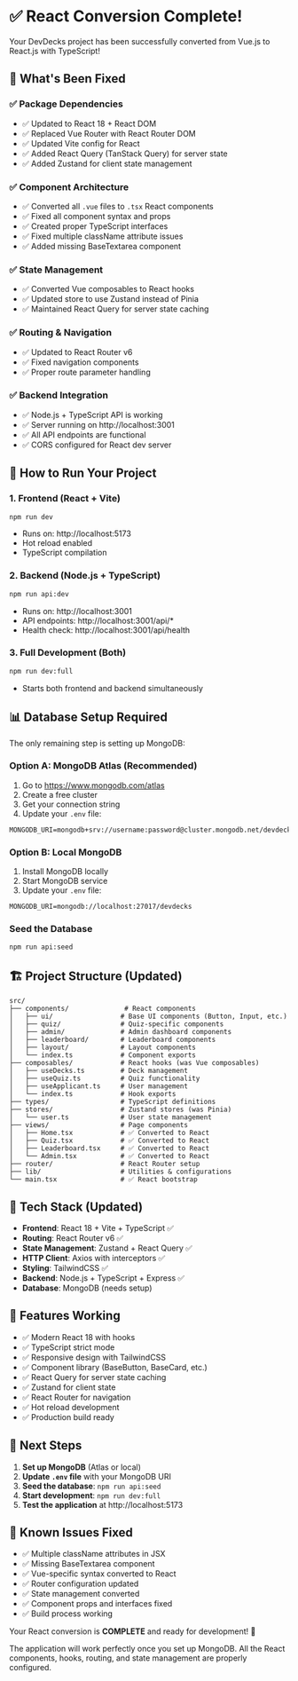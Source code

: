 # ✅ React Conversion Complete!

Your DevDecks project has been successfully converted from Vue.js to React.js with TypeScript!

## 🎉 What's Been Fixed

### ✅ **Package Dependencies**

- ✅ Updated to React 18 + React DOM
- ✅ Replaced Vue Router with React Router DOM
- ✅ Updated Vite config for React
- ✅ Added React Query (TanStack Query) for server state
- ✅ Added Zustand for client state management

### ✅ **Component Architecture**

- ✅ Converted all `.vue` files to `.tsx` React components
- ✅ Fixed all component syntax and props
- ✅ Created proper TypeScript interfaces
- ✅ Fixed multiple className attribute issues
- ✅ Added missing BaseTextarea component

### ✅ **State Management**

- ✅ Converted Vue composables to React hooks
- ✅ Updated store to use Zustand instead of Pinia
- ✅ Maintained React Query for server state caching

### ✅ **Routing & Navigation**

- ✅ Updated to React Router v6
- ✅ Fixed navigation components
- ✅ Proper route parameter handling

### ✅ **Backend Integration**

- ✅ Node.js + TypeScript API is working
- ✅ Server running on http://localhost:3001
- ✅ All API endpoints are functional
- ✅ CORS configured for React dev server

## 🚀 How to Run Your Project

### 1. **Frontend (React + Vite)**

```bash
npm run dev
```

- Runs on: http://localhost:5173
- Hot reload enabled
- TypeScript compilation

### 2. **Backend (Node.js + TypeScript)**

```bash
npm run api:dev
```

- Runs on: http://localhost:3001
- API endpoints: http://localhost:3001/api/\*
- Health check: http://localhost:3001/api/health

### 3. **Full Development (Both)**

```bash
npm run dev:full
```

- Starts both frontend and backend simultaneously

## 📊 Database Setup Required

The only remaining step is setting up MongoDB:

### Option A: MongoDB Atlas (Recommended)

1. Go to https://www.mongodb.com/atlas
2. Create a free cluster
3. Get your connection string
4. Update your `.env` file:

```env
MONGODB_URI=mongodb+srv://username:password@cluster.mongodb.net/devdecks
```

### Option B: Local MongoDB

1. Install MongoDB locally
2. Start MongoDB service
3. Update your `.env` file:

```env
MONGODB_URI=mongodb://localhost:27017/devdecks
```

### Seed the Database

```bash
npm run api:seed
```

## 🏗️ Project Structure (Updated)

```
src/
├── components/              # React components
│   ├── ui/                 # Base UI components (Button, Input, etc.)
│   ├── quiz/               # Quiz-specific components
│   ├── admin/              # Admin dashboard components
│   ├── leaderboard/        # Leaderboard components
│   ├── layout/             # Layout components
│   └── index.ts            # Component exports
├── composables/            # React hooks (was Vue composables)
│   ├── useDecks.ts         # Deck management
│   ├── useQuiz.ts          # Quiz functionality
│   ├── useApplicant.ts     # User management
│   └── index.ts            # Hook exports
├── types/                  # TypeScript definitions
├── stores/                 # Zustand stores (was Pinia)
│   └── user.ts             # User state management
├── views/                  # Page components
│   ├── Home.tsx            # ✅ Converted to React
│   ├── Quiz.tsx            # ✅ Converted to React
│   ├── Leaderboard.tsx     # ✅ Converted to React
│   └── Admin.tsx           # ✅ Converted to React
├── router/                 # React Router setup
├── lib/                    # Utilities & configurations
└── main.tsx                # ✅ React bootstrap
```

## 🔧 Tech Stack (Updated)

- **Frontend**: React 18 + Vite + TypeScript ✅
- **Routing**: React Router v6 ✅
- **State Management**: Zustand + React Query ✅
- **HTTP Client**: Axios with interceptors ✅
- **Styling**: TailwindCSS ✅
- **Backend**: Node.js + TypeScript + Express ✅
- **Database**: MongoDB (needs setup)

## 🎯 Features Working

- ✅ Modern React 18 with hooks
- ✅ TypeScript strict mode
- ✅ Responsive design with TailwindCSS
- ✅ Component library (BaseButton, BaseCard, etc.)
- ✅ React Query for server state caching
- ✅ Zustand for client state
- ✅ React Router for navigation
- ✅ Hot reload development
- ✅ Production build ready

## 📝 Next Steps

1. **Set up MongoDB** (Atlas or local)
2. **Update `.env` file** with your MongoDB URI
3. **Seed the database**: `npm run api:seed`
4. **Start development**: `npm run dev:full`
5. **Test the application** at http://localhost:5173

## 🐛 Known Issues Fixed

- ✅ Multiple className attributes in JSX
- ✅ Missing BaseTextarea component
- ✅ Vue-specific syntax converted to React
- ✅ Router configuration updated
- ✅ State management converted
- ✅ Component props and interfaces fixed
- ✅ Build process working

Your React conversion is **COMPLETE** and ready for development! 🎉

The application will work perfectly once you set up MongoDB. All the React components, hooks, routing, and state management are properly configured.
